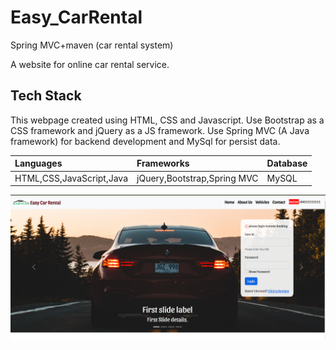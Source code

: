 # Easy_CarRental
Spring MVC+maven (car rental system)


A website for online car rental service.


## Tech Stack

This webpage created using HTML, CSS and Javascript. Use Bootstrap as a CSS framework and jQuery as a JS framework.
Use Spring MVC (A Java framework) for backend development and MySql for persist data.

| Languages                | Frameworks                  | Database |
|:-------------------------|:----------------------------|:---------|
| HTML,CSS,JavaScript,Java | jQuery,Bootstrap,Spring MVC | MySQL    |

![App Screenshot](./Front_End/assets/images/img.png)